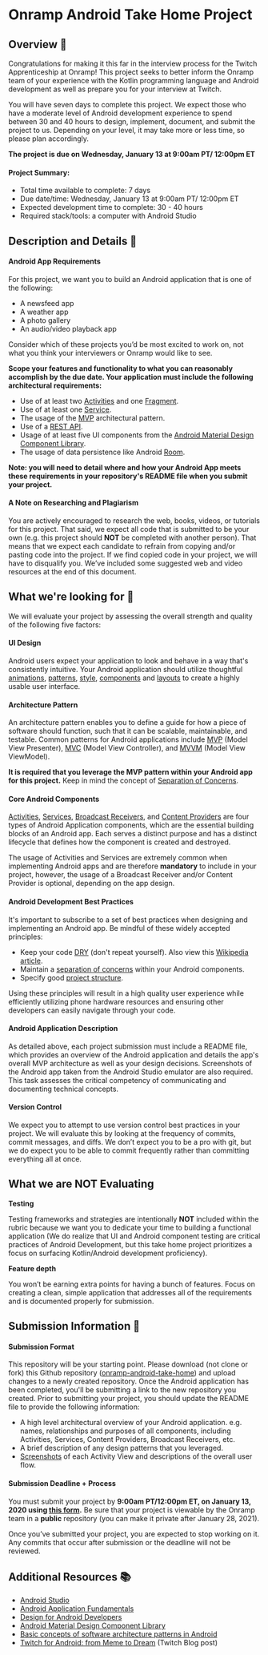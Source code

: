 # Onramp Android Take Home Project 

## Overview 🤖

Congratulations for making it this far in the interview process for the Twitch Apprenticeship at Onramp! This project seeks to better inform the Onramp team of your experience with the Kotlin programming language and Android development as well as prepare you for your interview at Twitch. 

You will have seven days to complete this project. We expect those who have a moderate level of Android development experience to spend between 30 and 40 hours to design, implement, document, and submit the project to us. Depending on your level, it may take more or less time, so please plan accordingly.

**The project is due on Wednesday, January 13 at 9:00am PT/ 12:00pm ET**

#### Project Summary:
*   Total time available to complete: 7 days
*   Due date/time: Wednesday, January 13 at 9:00am PT/ 12:00pm ET
*   Expected development time to complete: 30 - 40 hours 
*   Required stack/tools: a computer with Android Studio

## Description and Details 🔎 

#### Android App Requirements

For this project, we want you to build an Android application that is one of the following: 
*   A newsfeed app
*   A weather app
*   A photo gallery
*   An audio/video playback app

Consider which of these projects you’d be most excited to work on, not what you think your interviewers or Onramp would like to see. 

**Scope your features and functionality to what you can reasonably accomplish by the due date. Your application must include the following architectural requirements:**

*   Use of at least two [Activities](https://developer.android.com/guide/components/activities/intro-activities) and one [Fragment](https://developer.android.com/guide/fragments). 
*   Use of at least one [Service](https://developer.android.com/guide/components/services).
*   The usage of the [MVP](https://www.vogella.com/tutorials/AndroidArchitecture/article.html) architectural pattern.
*   Use of a [REST API](https://guides.codepath.com/android/consuming-apis-with-retrofit).
*   Usage of at least five UI components from the [Android Material Design Component Library](https://material.io/design/components/bottom-navigation.html).
*   The usage of data persistence like Android [Room](https://developer.android.com/training/data-storage/room).

**Note: you will need to detail where and how your Android App meets these requirements in your repository's README file when you submit your project.**

#### A Note on Researching and Plagiarism

You are actively encouraged to research the web, books, videos, or tutorials for this project. That said, we expect all code that is submitted to be your own (e.g. this project should **NOT** be completed with another person). That means that we expect each candidate to refrain from copying and/or pasting code into the project. If we find copied code in your project, we will have to disqualify you. We’ve included some suggested web and video resources at the end of this document.

## What we're looking for 🌟

We will evaluate your project by assessing the overall strength and quality of the following five factors: 

#### UI Design

Android users expect your application to look and behave in a way that's consistently intuitive. Your Android application should utilize thoughtful [animations](https://material.io/design/motion/), [patterns](https://material.io/design/), [style](https://material.io/design/color/), [components](https://material.io/components) and [layouts](https://material.io/design/layout/understanding-layout.html) to create a highly usable user interface.

#### Architecture Pattern

An architecture pattern enables you to define a guide for how a piece of software should function, such that it can be scalable, maintainable, and testable. Common patterns for Android applications include [MVP](https://www.vogella.com/tutorials/AndroidArchitecture/article.html) (Model View Presenter), [MVC](https://medium.com/upday-devs/android-architecture-patterns-part-1-model-view-controller-3baecef5f2b6) (Model View Controller), and [MVVM](https://medium.com/@husayn.hakeem/android-by-example-mvvm-data-binding-introduction-part-1-6a7a5f388bf7) (Model View ViewModel).

**It is required that you leverage the MVP pattern within your Android app for this project.** Keep in mind the concept of [Separation of Concerns](https://developer.android.com/jetpack/guide).

#### Core Android Components

[Activities](https://developer.android.com/guide/components/activities/intro-activities), [Services](https://developer.android.com/guide/components/services), [Broadcast Receivers](https://developer.android.com/reference/android/content/BroadcastReceiver.html), and [Content Providers](https://developer.android.com/guide/topics/providers/content-providers.html) are four types of Android Application components, which are the essential building blocks of an Android app. Each serves a distinct purpose and has a distinct lifecycle that defines how the component is created and destroyed. 

The usage of Activities and Services are extremely common when implementing Android apps and are therefore **mandatory** to include in your project, however, the usage of a Broadcast Receiver and/or Content Provider is optional, depending on the app design.

#### Android Development Best Practices

It's important to subscribe to a set of best practices when designing and implementing an Android app. Be mindful of these widely accepted principles:

*   Keep your code [DRY](https://code.tutsplus.com/tutorials/3-key-software-principles-you-must-understand--net-25161) (don't repeat yourself). Also view this [Wikipedia article](https://en.wikipedia.org/wiki/Don%27t_repeat_yourself).
*   Maintain a [separation of concerns](https://developer.android.com/jetpack/guide) within your Android components.
*   Specify good [project structure](https://developer.android.com/studio/intro).

Using these principles will result in a high quality user experience while efficiently utilizing phone hardware resources and ensuring other developers can easily navigate through your code.

#### Android Application Description

As detailed above, each project submission must include a README file, which provides an overview of the Android application and details the app's overall MVP architecture as well as your design decisions. Screenshots of the Android app taken from the Android Studio emulator are also required. This task assesses the critical competency of communicating and documenting technical concepts.

#### Version Control

We expect you to attempt to use version control best practices in your project. We will evaluate this by looking at the frequency of commits, commit messages, and diffs. We don’t expect you to be a pro with git, but we do expect you to be able to commit frequently rather than committing everything all at once.

## What we are NOT Evaluating

**Testing**

Testing frameworks and strategies are intentionally **NOT** included within the rubric because we want you to dedicate your time to building a functional application (We do realize that UI and Android component testing are critical practices of Android Development, but this take home project prioritizes a focus on surfacing Kotlin/Android development proficiency).

**Feature depth**

You won’t be earning extra points for having a bunch of features. Focus on creating a clean, simple application that addresses all of the requirements and is documented properly for submission.

## Submission Information 🚀

#### Submission Format

This repository will be your starting point. Please download (not clone or fork) this Github repository ([onramp-android-take-home](https://github.com/onramp-io/onramp-android-take-home)) and upload changes to a newly created repository. Once the Android application has been completed, you'll be submitting a link to the new repository you created. Prior to submitting your project, you should update the README file to provide the following information:

*   A high level architectural overview of your Android application. e.g. names, relationships and purposes of all components, including Activities, Services, Content Providers, Broadcast Receivers, etc. 
*   A brief description of any design patterns that you leveraged.
*   [Screenshots](https://developer.android.com/studio/debug/am-screenshot) of each Activity View and descriptions of the overall user flow.

#### Submission Deadline + Process

You must submit your project by **9:00am PT/12:00pm ET, on January 13, 2020 using [this form](https://docs.google.com/forms/d/e/1FAIpQLSdFBo328et9VHd04fFTZ7MRfIUD5le-jimyl0UccCs3IBYHoQ/viewform).** Be sure that your project is viewable by the Onramp team in a **public** repository (you can make it private after January 28, 2021).

Once you’ve submitted your project, you are expected to stop working on it. Any commits that occur after submission or the deadline will not be reviewed. 

## Additional Resources 📚

*   [Android Studio](https://developer.android.com/studio)
*   [Android Application Fundamentals](https://developer.android.com/guide/components/fundamentals)
*   [Design for Android Developers](https://developer.android.com/design)
*   [Android Material Design Component Library](https://material.io/design/components/bottom-navigation.html)
*   [Basic concepts of software architecture patterns in Android](https://android.jlelse.eu/basic-concepts-of-software-architecture-patterns-in-android-c76e53f46cba)
*   [Twitch for Android: from Meme to Dream](https://blog.twitch.tv/en/2019/02/26/twitch-for-android-from-meme-to-dream-141e6b7e8416/) (Twitch Blog post)
